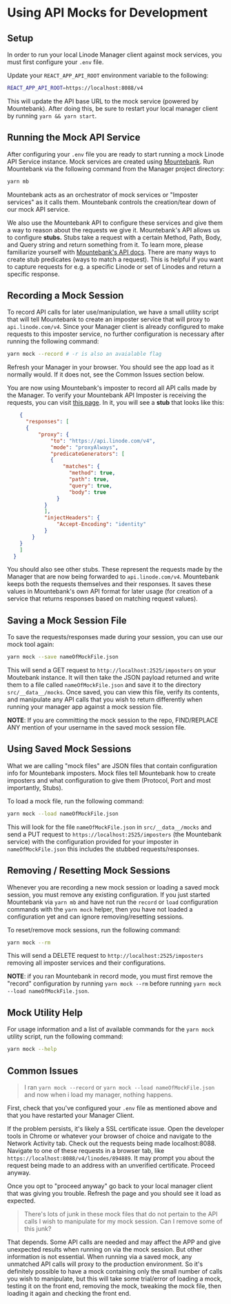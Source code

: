 # Using API Mocks for Development

## Setup

  In order to run your local Linode Manager client against mock services, you must first configure your `.env` file.

  Update your `REACT_APP_API_ROOT` environment variable to the following:

  ``` bash
  REACT_APP_API_ROOT=https://localhost:8088/v4
  ```

  This will update the API base URL to the mock service (powered by Mountebank). After doing this, be sure to restart your local manager client by running `yarn && yarn start`.

## Running the Mock API Service

  After configuring your `.env` file you are ready to start running a mock Linode API Service instance. Mock services are created using [Mountebank](http://mbtest.org). Run Mountebank via the following command from the Manager project directory:

  ``` bash
  yarn mb
  ```


  Mountebank acts as an orchestrator of mock services or "Imposter services" as it calls them. Mountebank controls the creation/tear down of our mock API service.

  We also use the Mountebank API to configure these services and give them a way to reason about the requests we give it. Mountebank's API allows us to configure **stubs.** Stubs take a request with a certain Method, Path, Body, and Query string and return something from it. To learn more, please familiarize yourself with [Mountebank's API docs](http://www.mbtest.org/docs/api/overview). There are many ways to create stub predicates (ways to match a request). This is helpful if you want to capture requests for e.g. a specific Linode or set of Linodes and return a specific response.


## Recording a Mock Session

  To record API calls for later use/manipulation, we have a small utility script that will tell Mountebank to create an imposter service that will proxy to `api.linode.com/v4`. Since your Manager client is already configured to make requests to this imposter service, no further configuration is necessary after running the following command:

  ```bash
  yarn mock --record # -r is also an avaialable flag
  ```

Refresh your Manager in your browser. You should see the app load as it normally would. If it does not, see the Common Issues section below.

  You are now using Mountebank's imposter to record all API calls made by the Manager. To verify your Mountebank API Imposter is receiving the requests, you can visit [this page](http://localhost:2525/imposters/8088). In it, you will see a **stub** that looks like this:

  ```JSON
      {
        "responses": [
        {
            "proxy": {
                "to": "https://api.linode.com/v4",
                "mode": "proxyAlways",
                "predicateGenerators": [
                {
                    "matches": {
                      "method": true,
                      "path": true,
                      "query": true,
                      "body": true
                  }
              }
              ],
              "injectHeaders": {
                  "Accept-Encoding": "identity"
              }
          }
      }
      ]
    }
  ```

  You should also see other stubs. These represent the requests made by the Manager that are now being forwarded to `api.linode.com/v4`. Mountebank keeps both the requests themselves and their responses. It saves these values in Mountebank's own API format for later usage (for creation of a service that returns responses based on matching request values).

## Saving a Mock Session File

  To save the requests/responses made during your session, you can use our mock tool again:

  ``` bash
  yarn mock --save nameOfMockFile.json
  ```

  This will send a GET request to `http://localhost:2525/imposters` on your Moutebank instance. It will then take the JSON payload returned and write them to a file called `nameOfMockFile.json` and save it to the directory `src/__data__/mocks`. Once saved, you can view this file, verify its contents, and manipulate any API calls that you wish to return differently when running your manager app against a mock session file.

  **NOTE**: If you are committing the mock session to the repo, FIND/REPLACE ANY mention of your username in the saved mock session file.

## Using Saved Mock Sessions

  What we are calling "mock files" are JSON files that contain configuration info for Mountebank imposters. Mock files tell Mountebank how to create imposters and what configuration to give them (Protocol, Port and most importantly, Stubs).

  To load a mock file, run the following command:

  ``` bash
  yarn mock --load nameOfMockFile.json
  ```

  This will look for the file `nameOfMockFile.json` in `src/__data__/mocks` and send a PUT request to `https://localhost:2525/imposters` (the Mountebank service) with the configuration provided for your imposter in `nameOfMockFile.json` this includes the stubbed requests/responses.

## Removing / Resetting Mock Sessions

  Whenever you are recording a new mock session or loading a saved mock session, you must remove any existing configuration. If you just started Mountebank via `yarn mb` and have not run the `record` or `load` configuration commands with the `yarn mock` helper, then you have not loaded a configuration yet and can ignore removing/resetting sessions.

  To reset/remove mock sessions, run the following command:

  ```bash
  yarn mock --rm
  ```

  This will send a DELETE request to `http://localhost:2525/imposters` removing all imposter services and their configurations.

  **NOTE**: if you ran Mountebank in record mode, you must first remove the "record" configuration by running `yarn mock --rm` before running `yarn mock --load nameOfMockFile.json`.

## Mock Utility Help

  For usage information and a list of available commands for the `yarn mock` utility script, run the following command:

  ```bash
  yarn mock --help
  ```


## Common Issues

> I ran `yarn mock --record` or `yarn mock --load nameOfMockFile.json` and now when i load my manager, nothing happens.

  First, check that you've configured your `.env` file as mentioned above and that you have restarted your Manager Client.

  If the problem persists, it's likely a SSL certificate issue. Open the developer tools in Chrome or whatever your browser of choice and navigate to the Network Activity tab. Check out the requests being made localhost:8088. Navigate to one of these requests in a browser tab, like `https://localhost:8088/v4/linodes/894889`. It may prompt you about the request being made to an address with an unverified certificate. Proceed anyway.

  Once you opt to "proceed anyway" go back to your local manager client that was giving you trouble. Refresh the page and you should see it load as expected.

> There's lots of junk in these mock files that do not pertain to the API calls I wish to manipulate for my mock session. Can I remove some of this junk?

That depends. Some API calls are needed and may affect the APP and give unexpected results when running on via the mock session. But other information is not essential. When running via a saved mock, any unmatched API calls will proxy to the production environment. So it's definitely possible to have a mock containing only the small number of calls you wish to manipulate, but this will take some trial/error of loading a mock, testing it on the front end, removing the mock, tweaking the mock file, then loading it again and checking the front end.
